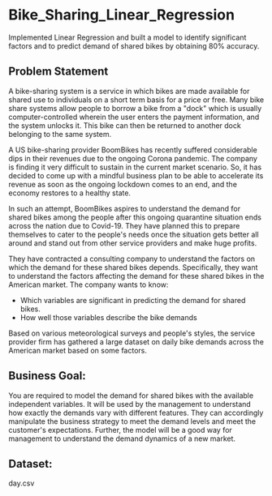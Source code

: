 # Bike_Sharing_Linear_Regression
Implemented Linear Regression and built a model to identify significant factors and to predict demand of shared bikes by obtaining 80% accuracy.


## Problem Statement
   A bike-sharing system is a service in which bikes are made available for shared use to individuals on a short term basis for a price or free. Many bike share systems allow people to borrow a bike from a "dock" which is usually computer-controlled wherein the user enters the payment information, and the system unlocks it. This bike can then be returned to another dock belonging to the same system.


   A US bike-sharing provider BoomBikes has recently suffered considerable dips in their revenues due to the ongoing Corona pandemic. The company is finding it very difficult to sustain in the current market scenario. So, it has decided to come up with a mindful business plan to be able to accelerate its revenue as soon as the ongoing lockdown comes to an end, and the economy restores to a healthy state. 


   In such an attempt, BoomBikes aspires to understand the demand for shared bikes among the people after this ongoing quarantine situation ends across the nation due to Covid-19. They have planned this to prepare themselves to cater to the people's needs once the situation gets better all around and stand out from other service providers and make huge profits.


   They have contracted a consulting company to understand the factors on which the demand for these shared bikes depends. Specifically, they want to understand the factors affecting the demand for these shared bikes in the American market. The company wants to know:

   - Which variables are significant in predicting the demand for shared bikes.
   - How well those variables describe the bike demands
   
Based on various meteorological surveys and people's styles, the service provider firm has gathered a large dataset on daily  bike demands across the American market based on some factors. 


## Business Goal:
   You are required to model the demand for shared bikes with the available independent variables. It will be used by the management to understand how exactly the demands vary with different features. They can accordingly manipulate the business strategy to meet the demand levels and meet the customer's expectations. Further, the model will be a good way for management to understand the demand dynamics of a new market.


## Dataset:
   day.csv
